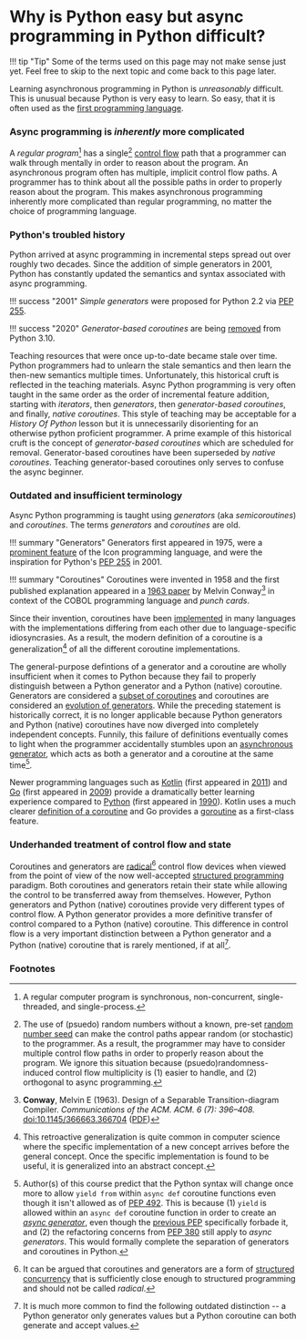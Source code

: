 # Why is Python easy but async programming in Python difficult?
!!! tip "Tip"
    Some of the terms used on this page may not make sense just yet. Feel free to skip to the next
    topic and come back to this page later.

Learning asynchronous programming in Python is *unreasonably* difficult.
This is unusual because Python is very easy to learn. So easy, that it is often used as the [first programming language](https://www.coursera.org/learn/learn-to-program?).

### Async programming is *inherently* more complicated
A *regular program*[^1] has a single[^2]
[control flow](https://en.wikipedia.org/wiki/Control_flow) path that a programmer
can walk through mentally in order to reason about the program.
An asynchronous program often has multiple,
implicit control flow paths. A programmer has to think about all the possible paths in
order to properly reason about the program. This makes asynchronous programming inherently more
complicated than regular programming, no matter the choice of programming language.

### Python's troubled history
Python arrived at async programming in incremental steps spread out over roughly two decades.
Since the addition of simple generators in 2001, Python has constantly updated the semantics and
syntax associated with async programming.

!!! success "2001"
    *Simple generators* were proposed for Python 2.2 via [PEP 255](https://www.python.org/dev/peps/pep-0255/).

!!! success "2020"
    *Generator-based coroutines* are being
    [removed](https://docs.python.org/3.10/library/asyncio-task.html#generator-based-coroutines)
    from Python 3.10.

Teaching resources that were once up-to-date became stale over time. Python
programmers had to unlearn the stale semantics and then learn the then-new semantics multiple
times. Unfortunately, this historical cruft is reflected in the teaching materials.
Async Python programming is very often taught in the same order as the order of incremental feature addition, starting with *iterators*, then *generators*, then *generator-based coroutines*,
and finally, *native coroutines*. This style of teaching may be acceptable for a
*History Of Python* lesson but it is unnecessarily disorienting for an otherwise python proficient programmer. 
A prime example of this historical cruft is the concept of *generator-based coroutines* which are scheduled
for removal. Generator-based coroutines have been superseded by *native coroutines*. Teaching generator-based coroutines
only serves to confuse the async beginner.

### Outdated and insufficient terminology
Async Python programming is taught using *generators* (aka *semicoroutines*) and
*coroutines*. The terms *generators* and *coroutines* are old.

!!! summary "Generators"
    Generators first appeared in 1975, were a
    [prominent feature](https://en.wikipedia.org/wiki/Generator_(computer_programming)#Timeline)
    of the Icon programming language, and were the inspiration for
    Python's [PEP 255](https://www.python.org/dev/peps/pep-0255/#motivation) in 2001.

!!! summary "Coroutines"
    Coroutines were invented in 1958 and the first published explanation appeared in a
    [1963 paper](https://en.wikipedia.org/wiki/Coroutine) by Melvin Conway[^3] in context of the
    COBOL programming language and *punch cards*.

Since their invention, coroutines have been
[implemented](https://en.wikipedia.org/wiki/Coroutine#Implementations) in many languages with
the implementations differing from each other due to language-specific idiosyncrasies.
As a result, the modern definition of a coroutine is a generalization[^4] of all the different
coroutine implementations.

The general-purpose defintions of a generator and a coroutine are wholly insufficient
when it comes to Python because they fail to
properly distinguish between a Python generator and a Python (native) coroutine.
Generators are considered a [subset of coroutines](https://en.wikipedia.org/wiki/Coroutine#Comparison_with_generators) and coroutines are considered an
[evolution of generators](https://www.python.org/dev/peps/pep-0342/#introduction).
While the preceding statement is historically correct, it is no longer applicable because
Python generators and Python (native) coroutines have now diverged into completely
independent concepts.
Funnily, this failure of definitions eventually comes to light when the programmer
accidentally stumbles upon an [asynchronous generator](https://bugs.python.org/issue27243),
which acts as both a generator and a coroutine at the same time[^5].

Newer programming languages such as [Kotlin](https://kotlinlang.org/) (first appeared in
[2011](https://en.wikipedia.org/wiki/Kotlin_(programming_language))) and
[Go](https://golang.org/) (first appeared in
[2009](https://en.wikipedia.org/wiki/Go_(programming_language))) provide a dramatically
better learning experience compared to [Python](https://www.python.org/) (first appeared in
[1990](https://en.wikipedia.org/wiki/Python_(programming_language))).
Kotlin uses a much clearer
[definition of a coroutine](https://github.com/Kotlin/KEEP/blob/master/proposals/coroutines.md#terminology)
and Go provides a [goroutine](https://gobyexample.com/goroutines) as a first-class feature.

### Underhanded treatment of control flow and state
Coroutines and generators are [radical](https://en.wikipedia.org/wiki/Goto#Coroutines)[^6] control
flow devices when viewed from the point of view of the now well-accepted
[structured programming](https://en.wikipedia.org/wiki/Structured_programming) paradigm.
Both coroutines and generators retain their state while allowing the control to be transferred away
from themselves. However, Python generators and Python (native) coroutines provide very different
types of control flow. A Python generator provides a more definitive transfer of control
compared to a Python (native) coroutine. This difference in control flow is a very
important distinction between a Python generator and a Python (native) coroutine that is rarely
mentioned, if at all[^7].


### Footnotes
[^1]:
    A regular computer program is synchronous, non-concurrent, single-threaded, and single-process.
[^2]:
    The use of (psuedo) random numbers without a known, pre-set
    [random number seed](https://en.wikipedia.org/wiki/Random_seed) can make the control paths
    appear random (or stochastic) to the programmer. As a result, the programmer may have to
    consider multiple control flow paths in order to properly reason about the program.
    We ignore this situation because (psuedo)randomness-induced control
    flow multiplicity is (1) easier to handle, and (2) orthogonal to async programming.
[^3]:
    **Conway**, Melvin E (1963). Design of a Separable Transition-diagram Compiler.
    *Communications of the ACM. ACM. 6 (7): 396–408.*
    [doi:10.1145/366663.366704](https://doi.org/10.1145%2F366663.366704)
    ([PDF](http://melconway.com/Home/pdf/compiler.pdf))
[^4]:
    This retroactive generalization is quite common in computer science where the specific
    implementation of a new concept arrives before the general concept. Once the specific
    implementation is found to be useful, it is generalized into an abstract concept.
[^5]:
    Author(s) of this course predict that the Python syntax will change once more to
    allow `yield from` within `async def` coroutine functions even though it isn't allowed as of
    [PEP 492](https://www.python.org/dev/peps/pep-0492/#new-coroutine-declaration-syntax). This is
    because (1) `yield` is allowed within an `async def` coroutine function
    in order to create an [*async generator*](https://www.python.org/dev/peps/pep-0525/), even
    though the [previous PEP](https://www.python.org/dev/peps/pep-0492/#new-coroutine-declaration-syntax)
    specifically forbade it, and (2) the refactoring concerns from
    [PEP 380](https://www.python.org/dev/peps/pep-0380/#motivation) still apply to
    *async generators*. This would formally complete the separation of generators and
    coroutines in Python.
[^6]:
    It can be argued that coroutines and generators are a form of
    [structured concurrency](https://en.wikipedia.org/wiki/Structured_concurrency) that is
    sufficiently close enough to structured programming and should not be called *radical*.
[^7]:
    It is much more common to find the following outdated distinction -- a Python generator
    only generates values but a Python coroutine can both generate and accept values.
